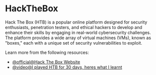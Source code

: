 # HackTheBox

Hack The Box (HTB) is a popular online platform designed for security enthusiasts, penetration testers, and ethical hackers to develop and enhance their skills by engaging in real-world cybersecurity challenges. The platform provides a wide array of virtual machines (VMs), known as "boxes," each with a unique set of security vulnerabilities to exploit.

Learn more from the following resources:

- [@official@Hack The Box Website](https://www.hackthebox.com/)
- [@video@I played HTB for 30 days, heres what I learnt](https://www.youtube.com/watch?v=bPv5pb7AcYs)